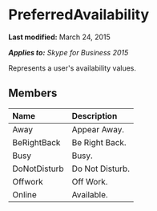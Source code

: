 
# PreferredAvailability 

 **Last modified:** March 24, 2015

 _**Applies to:** Skype for Business 2015_

Represents a user's availability values.


## Members





|**Name**|**Description**|
|:-----|:-----|
|Away|Appear Away.|
|BeRightBack|Be Right Back.|
|Busy|Busy.|
|DoNotDisturb|Do Not Disturb.|
|Offwork|Off Work.|
|Online|Available.|
